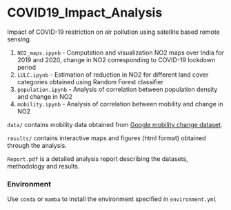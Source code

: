 # COVID19_Impact_Analysis
Impact of COVID-19 restriction on air pollution using satellite based remote sensing.

1. `NO2_maps.ipynb` - Computation and visualization NO2 maps over India for 2019 and 2020, change in NO2 corresponding to COVID-19 lockdown period
2. `LULC.ipynb` - Estimation of reduction in NO2 for different land cover categories obtained using Random Forest classifier
3. `population.ipynb` - Analysis of correlation between population density and change in NO2
4. `mobility.ipynb` - Analysis of correlation between mobility and change in NO2

`data/` contains mobility data obtained from [Google mobility change dataset](https://www.google.com/covid19/mobility/).

`results/` contains interactive maps and figures (html format) obtained through the analysis.

`Report.pdf` is a detailed analysis report describing the datasets, methodology and results.

### Environment

Use `conda` or `mamba` to install the environment specified in `environment.yml`